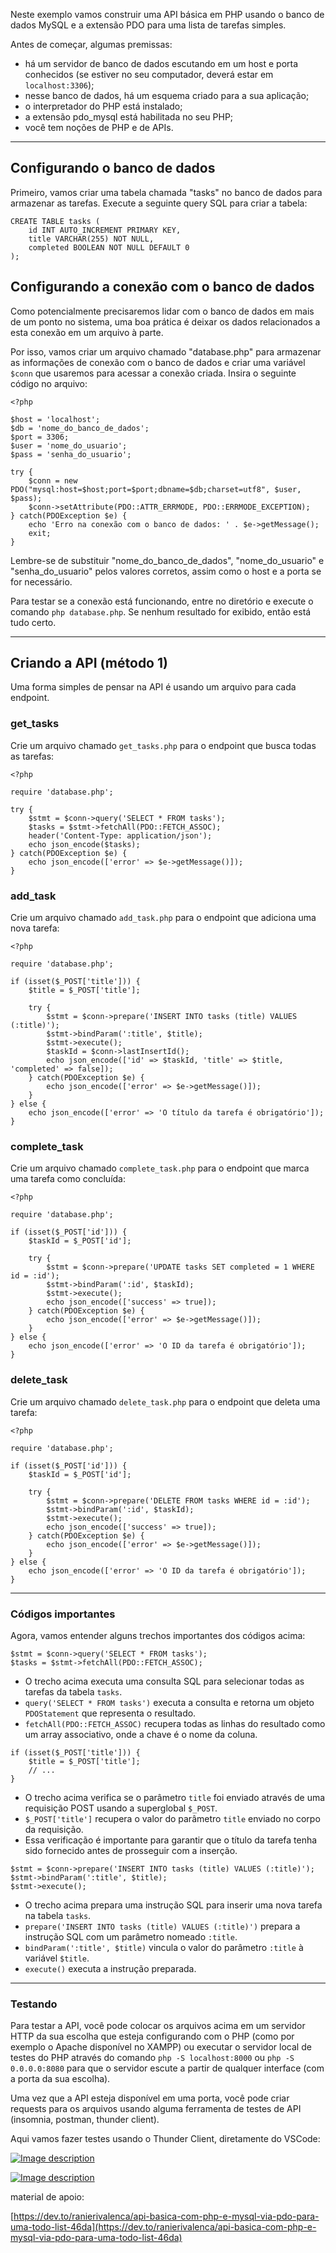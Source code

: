 Neste exemplo vamos construir uma API básica em PHP usando o banco de dados MySQL e a extensão PDO para uma lista de tarefas simples.

Antes de começar, algumas premissas:

* há um servidor de banco de dados escutando em um host e porta conhecidos (se estiver no seu computador, deverá estar em `localhost:3306`);
* nesse banco de dados, há um esquema criado para a sua aplicação;
* o interpretador do PHP está instalado;
* a extensão pdo_mysql está habilitada no seu PHP;
* você tem noções de PHP e de APIs.

---

## Configurando o banco de dados

Primeiro, vamos criar uma tabela chamada "tasks" no banco de dados para armazenar as tarefas. Execute a seguinte query SQL para criar a tabela:

```
CREATE TABLE tasks (
    id INT AUTO_INCREMENT PRIMARY KEY,
    title VARCHAR(255) NOT NULL,
    completed BOOLEAN NOT NULL DEFAULT 0
);
```

## Configurando a conexão com o banco de dados

Como potencialmente precisaremos lidar com o banco de dados em mais de um ponto no sistema, uma boa prática é deixar os dados relacionados a esta conexão em um arquivo à parte.

Por isso, vamos criar um arquivo chamado "database.php" para armazenar as informações de conexão com o banco de dados e criar uma variável `$conn` que usaremos para acessar a conexão criada. Insira o seguinte código no arquivo:

```
<?php

$host = 'localhost';
$db = 'nome_do_banco_de_dados';
$port = 3306;
$user = 'nome_do_usuario';
$pass = 'senha_do_usuario';

try {
    $conn = new PDO("mysql:host=$host;port=$port;dbname=$db;charset=utf8", $user, $pass);
    $conn->setAttribute(PDO::ATTR_ERRMODE, PDO::ERRMODE_EXCEPTION);
} catch(PDOException $e) {
    echo 'Erro na conexão com o banco de dados: ' . $e->getMessage();
    exit;
}
```

Lembre-se de substituir "nome_do_banco_de_dados", "nome_do_usuario" e "senha_do_usuario" pelos valores corretos, assim como o host e a porta se for necessário.

Para testar se a conexão está funcionando, entre no diretório e execute o comando `php database.php`. Se nenhum resultado for exibido, então está tudo certo.

---

## Criando a API (método 1)

Uma forma simples de pensar na API é usando um arquivo para cada endpoint.

### get_tasks

Crie um arquivo chamado `get_tasks.php` para o endpoint que busca todas as tarefas:

```
<?php

require 'database.php';

try {
    $stmt = $conn->query('SELECT * FROM tasks');
    $tasks = $stmt->fetchAll(PDO::FETCH_ASSOC);
    header('Content-Type: application/json');
    echo json_encode($tasks);
} catch(PDOException $e) {
    echo json_encode(['error' => $e->getMessage()]);
}
```

### add_task

Crie um arquivo chamado `add_task.php` para o endpoint que adiciona uma nova tarefa:

```
<?php

require 'database.php';

if (isset($_POST['title'])) {
    $title = $_POST['title'];

    try {
        $stmt = $conn->prepare('INSERT INTO tasks (title) VALUES (:title)');
        $stmt->bindParam(':title', $title);
        $stmt->execute();
        $taskId = $conn->lastInsertId();
        echo json_encode(['id' => $taskId, 'title' => $title, 'completed' => false]);
    } catch(PDOException $e) {
        echo json_encode(['error' => $e->getMessage()]);
    }
} else {
    echo json_encode(['error' => 'O título da tarefa é obrigatório']);
}
```

### complete_task

Crie um arquivo chamado `complete_task.php` para o endpoint que marca uma tarefa como concluída:

```
<?php

require 'database.php';

if (isset($_POST['id'])) {
    $taskId = $_POST['id'];

    try {
        $stmt = $conn->prepare('UPDATE tasks SET completed = 1 WHERE id = :id');
        $stmt->bindParam(':id', $taskId);
        $stmt->execute();
        echo json_encode(['success' => true]);
    } catch(PDOException $e) {
        echo json_encode(['error' => $e->getMessage()]);
    }
} else {
    echo json_encode(['error' => 'O ID da tarefa é obrigatório']);
}
```

### delete_task

Crie um arquivo chamado `delete_task.php` para o endpoint que deleta uma tarefa:

```
<?php

require 'database.php';

if (isset($_POST['id'])) {
    $taskId = $_POST['id'];

    try {
        $stmt = $conn->prepare('DELETE FROM tasks WHERE id = :id');
        $stmt->bindParam(':id', $taskId);
        $stmt->execute();
        echo json_encode(['success' => true]);
    } catch(PDOException $e) {
        echo json_encode(['error' => $e->getMessage()]);
    }
} else {
    echo json_encode(['error' => 'O ID da tarefa é obrigatório']);
}
```

---

### Códigos importantes

Agora, vamos entender alguns trechos importantes dos códigos acima:

```
$stmt = $conn->query('SELECT * FROM tasks');
$tasks = $stmt->fetchAll(PDO::FETCH_ASSOC);
```

* O trecho acima executa uma consulta SQL para selecionar todas as tarefas da tabela `tasks`.
* `query('SELECT * FROM tasks')` executa a consulta e retorna um objeto `PDOStatement` que representa o resultado.
* `fetchAll(PDO::FETCH_ASSOC)` recupera todas as linhas do resultado como um array associativo, onde a chave é o nome da coluna.

```
if (isset($_POST['title'])) {
    $title = $_POST['title'];
    // ...
}
```

* O trecho acima verifica se o parâmetro `title` foi enviado através de uma requisição POST usando a superglobal `$_POST`.
* `$_POST['title']` recupera o valor do parâmetro `title` enviado no corpo da requisição.
* Essa verificação é importante para garantir que o título da tarefa tenha sido fornecido antes de prosseguir com a inserção.

```
$stmt = $conn->prepare('INSERT INTO tasks (title) VALUES (:title)');
$stmt->bindParam(':title', $title);
$stmt->execute();
```

* O trecho acima prepara uma instrução SQL para inserir uma nova tarefa na tabela `tasks`.
* `prepare('INSERT INTO tasks (title) VALUES (:title)')` prepara a instrução SQL com um parâmetro nomeado `:title`.
* `bindParam(':title', $title)` vincula o valor do parâmetro `:title` à variável `$title`.
* `execute()` executa a instrução preparada.

---

### Testando

Para testar a API, você pode colocar os arquivos acima em um servidor HTTP da sua escolha que esteja configurando com o PHP (como por exemplo o Apache disponível no XAMPP) ou executar o servidor local de testes do PHP através do comando `php -S localhost:8000` ou `php -S 0.0.0.0:8080` para que o servidor escute a partir de qualquer interface (com a porta da sua escolha).

Uma vez que a API esteja disponível em uma porta, você pode criar requests para os arquivos usando alguma ferramenta de testes de API (insomnia, postman, thunder client).

Aqui vamos fazer testes usando o Thunder Client, diretamente do VSCode:

[![Image description](https://res.cloudinary.com/practicaldev/image/fetch/s--MoY5gCi3--/c_limit%2Cf_auto%2Cfl_progressive%2Cq_auto%2Cw_800/https://dev-to-uploads.s3.amazonaws.com/uploads/articles/wjvcu7rbg5fw5qyiehl2.png)](https://res.cloudinary.com/practicaldev/image/fetch/s--MoY5gCi3--/c_limit%2Cf_auto%2Cfl_progressive%2Cq_auto%2Cw_800/https://dev-to-uploads.s3.amazonaws.com/uploads/articles/wjvcu7rbg5fw5qyiehl2.png)

[![Image description](https://res.cloudinary.com/practicaldev/image/fetch/s--Fxl7Jk1e--/c_limit%2Cf_auto%2Cfl_progressive%2Cq_auto%2Cw_800/https://dev-to-uploads.s3.amazonaws.com/uploads/articles/bo8gykna9e5k7t91fq67.png)](https://res.cloudinary.com/practicaldev/image/fetch/s--Fxl7Jk1e--/c_limit%2Cf_auto%2Cfl_progressive%2Cq_auto%2Cw_800/https://dev-to-uploads.s3.amazonaws.com/uploads/articles/bo8gykna9e5k7t91fq67.png)



material de apoio:

[https://dev.to/ranierivalenca/api-basica-com-php-e-mysql-via-pdo-para-uma-todo-list-46da](https://dev.to/ranierivalenca/api-basica-com-php-e-mysql-via-pdo-para-uma-todo-list-46da)
